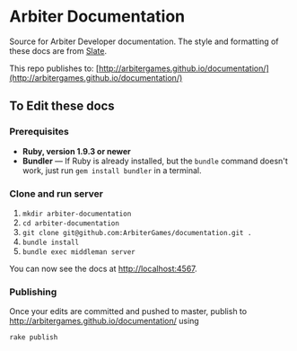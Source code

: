 Arbiter Documentation
========

Source for Arbiter Developer documentation. The style and formatting of these docs are from [Slate](https://github.com/tripit/slate/).

This repo publishes to: [http://arbitergames.github.io/documentation/](http://arbitergames.github.io/documentation/) 

To Edit these docs
------------

### Prerequisites

 - **Ruby, version 1.9.3 or newer**
 - **Bundler** — If Ruby is already installed, but the `bundle` command doesn't work, just run `gem install bundler` in a terminal.

### Clone and run server

1. `mkdir arbiter-documentation`
2. `cd arbiter-documentation`
3.  `git clone git@github.com:ArbiterGames/documentation.git .`
4. `bundle install`
5. `bundle exec middleman server`

You can now see the docs at <http://localhost:4567>.

### Publishing

Once your edits are committed and pushed to master, publish to <http://arbitergames.github.io/documentation/> using 

`rake publish`